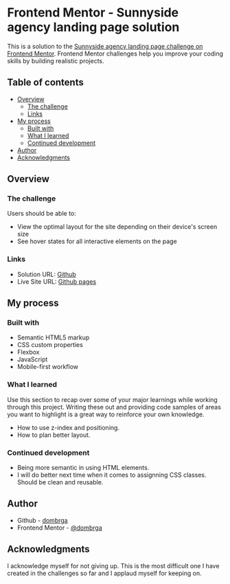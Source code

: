 # Frontend Mentor - Sunnyside agency landing page solution

This is a solution to the [Sunnyside agency landing page challenge on Frontend Mentor](https://www.frontendmentor.io/challenges/sunnyside-agency-landing-page-7yVs3B6ef). Frontend Mentor challenges help you improve your coding skills by building realistic projects.

## Table of contents

- [Overview](#overview)
  - [The challenge](#the-challenge)
  - [Links](#links)
- [My process](#my-process)
  - [Built with](#built-with)
  - [What I learned](#what-i-learned)
  - [Continued development](#continued-development)
- [Author](#author)
- [Acknowledgments](#acknowledgments)


## Overview

### The challenge

Users should be able to:

- View the optimal layout for the site depending on their device's screen size
- See hover states for all interactive elements on the page

### Links

- Solution URL: [Github](https://github.com/dombrga/sunnyside-agency-landing-page)
- Live Site URL: [Github pages](https://dombrga.github.io/sunnyside-agency-landing-page/)

## My process

### Built with

- Semantic HTML5 markup
- CSS custom properties
- Flexbox
- JavaScript
- Mobile-first workflow


### What I learned

Use this section to recap over some of your major learnings while working through this project. Writing these out and providing code samples of areas you want to highlight is a great way to reinforce your own knowledge.

- How to use z-index and positioning.
- How to plan better layout.

### Continued development

- Being more semantic in using HTML elements.
- I will do better next time when it comes to assignning CSS classes. Should be clean and reusable.


## Author

- Github - [dombrga](https://github.com/dombrga)
- Frontend Mentor - [@dombrga](https://www.frontendmentor.io/profile/dombrga)

## Acknowledgments

I acknowledge myself for not giving up. This is the most difficult one I have created in the challenges so far and I applaud myself for keeping on.
